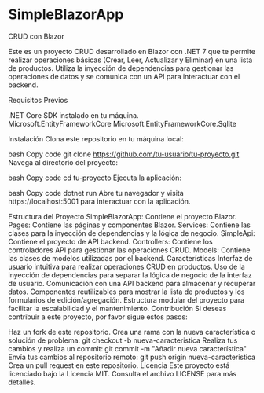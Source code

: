 # SimpleBlazorApp
CRUD con Blazor

Este es un proyecto CRUD desarrollado en Blazor con .NET 7 que te permite realizar operaciones básicas (Crear, Leer, Actualizar y Eliminar) en una lista de productos. Utiliza la inyección de dependencias para gestionar las operaciones de datos y se comunica con un API para interactuar con el backend.

Requisitos Previos

.NET Core SDK instalado en tu máquina.  
Microsoft.EntityFrameworkCore
Microsoft.EntityFrameworkCore.Sqlite



Instalación
Clona este repositorio en tu máquina local:

bash
Copy code
git clone https://github.com/tu-usuario/tu-proyecto.git
Navega al directorio del proyecto:

bash
Copy code
cd tu-proyecto
Ejecuta la aplicación:

bash
Copy code
dotnet run
Abre tu navegador y visita https://localhost:5001 para interactuar con la aplicación.

Estructura del Proyecto
SimpleBlazorApp: Contiene el proyecto Blazor.
Pages: Contiene las páginas y componentes Blazor.
Services: Contiene las clases para la inyección de dependencias y la lógica de negocio.
SimpleApi: Contiene el proyecto de API backend.
Controllers: Contiene los controladores API para gestionar las operaciones CRUD.
Models: Contiene las clases de modelos utilizadas por el backend.
Características
Interfaz de usuario intuitiva para realizar operaciones CRUD en productos.
Uso de la inyección de dependencias para separar la lógica de negocio de la interfaz de usuario.
Comunicación con una API backend para almacenar y recuperar datos.
Componentes reutilizables para mostrar la lista de productos y los formularios de edición/agregación.
Estructura modular del proyecto para facilitar la escalabilidad y el mantenimiento.
Contribución
Si deseas contribuir a este proyecto, por favor sigue estos pasos:

Haz un fork de este repositorio.
Crea una rama con la nueva característica o solución de problema: git checkout -b nueva-caracteristica
Realiza tus cambios y realiza un commit: git commit -m "Añadir nueva característica"
Envía tus cambios al repositorio remoto: git push origin nueva-caracteristica
Crea un pull request en este repositorio.
Licencia
Este proyecto está licenciado bajo la Licencia MIT. Consulta el archivo LICENSE para más detalles.




